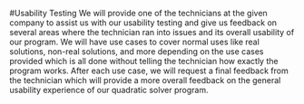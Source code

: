 #Usability Testing
We will provide one of the technicians at the given company to assist us with our usability testing and give us feedback on several areas where the technician ran into issues and its overall usability of our program. We will have use cases to cover normal uses like real solutions, non-real solutions, and more depending on the use cases provided which is all done without telling the technician how exactly the program works. After each use case, we will request a final feedback from the technician which will provide a more overall feedback on the general usability experience of our quadratic solver program. 